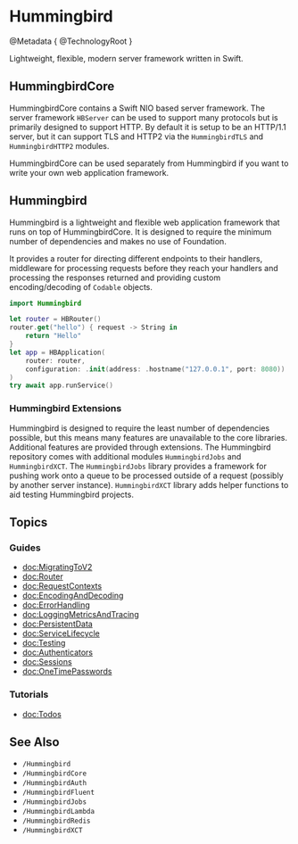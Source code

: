 # Hummingbird

@Metadata {
    @TechnologyRoot
}

Lightweight, flexible, modern server framework written in Swift.

## HummingbirdCore

HummingbirdCore contains a Swift NIO based server framework. The server framework `HBServer` can be used to support many protocols but is primarily designed to support HTTP. By default it is setup to be an HTTP/1.1 server, but it can support TLS and HTTP2 via the `HummingbirdTLS` and `HummingbirdHTTP2` modules.

HummingbirdCore can be used separately from Hummingbird if you want to write your own web application framework.

## Hummingbird

Hummingbird is a lightweight and flexible web application framework that runs on top of HummingbirdCore. It is designed to require the minimum number of dependencies and makes no use of Foundation.

It provides a router for directing different endpoints to their handlers, middleware for processing requests before they reach your handlers and processing the responses returned and providing custom encoding/decoding of `Codable` objects.

```swift
import Hummingbird

let router = HBRouter()
router.get("hello") { request -> String in
    return "Hello"
}
let app = HBApplication(
    router: router,
    configuration: .init(address: .hostname("127.0.0.1", port: 8080))
)
try await app.runService()
```

### Hummingbird Extensions

Hummingbird is designed to require the least number of dependencies possible, but this means many features are unavailable to the core libraries. Additional features are provided through extensions. The Hummingbird repository comes with additional modules ``HummingbirdJobs`` and ``HummingbirdXCT``. The ``HummingbirdJobs`` library provides a framework for pushing work onto a queue to be processed outside of a request (possibly by another server instance). ``HummingbirdXCT`` library adds helper functions to aid testing Hummingbird projects.

## Topics

### Guides

- <doc:MigratingToV2>
- <doc:Router>
- <doc:RequestContexts>
- <doc:EncodingAndDecoding>
- <doc:ErrorHandling>
- <doc:LoggingMetricsAndTracing>
- <doc:PersistentData>
- <doc:ServiceLifecycle>
- <doc:Testing>
- <doc:Authenticators>
- <doc:Sessions>
- <doc:OneTimePasswords>

### Tutorials

- <doc:Todos>

## See Also

- ``/Hummingbird``
- ``/HummingbirdCore``
- ``/HummingbirdAuth``
- ``/HummingbirdFluent``
- ``/HummingbirdJobs``
- ``/HummingbirdLambda``
- ``/HummingbirdRedis``
- ``/HummingbirdXCT``
